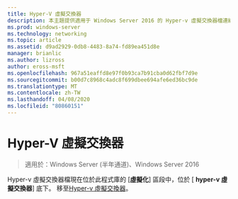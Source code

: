```yaml
---
title: Hyper-V 虛擬交換器
description: 本主題提供適用于 Windows Server 2016 的 Hyper-v 虛擬交換器檔連結。
ms.prod: windows-server
ms.technology: networking
ms.topic: article
ms.assetid: d9ad2929-0db8-4483-8a74-fd89ea451d8e
manager: brianlic
ms.author: lizross
author: eross-msft
ms.openlocfilehash: 967a51eaffd8e97f0b93ca7b91cba0d62fbf7d9e
ms.sourcegitcommit: b00d7c8968c4adc8f699dbee694afe6ed36bc9de
ms.translationtype: MT
ms.contentlocale: zh-TW
ms.lasthandoff: 04/08/2020
ms.locfileid: "80860151"
---
```

# <a name="hyper-v-virtual-switch"></a>Hyper-V 虛擬交換器

>適用於：Windows Server (半年通道)、Windows Server 2016

Hyper-v 虛擬交換器檔現在位於此程式庫的 [**虛擬化**] 區段中，位於 [ **hyper-v 虛擬交換器**] 底下。 移至[Hyper-v 虛擬交換器](https://docs.microsoft.com/windows-server/virtualization/hyper-v-virtual-switch/hyper-v-virtual-switch)。